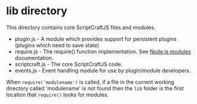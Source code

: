 # lib directory

This directory contains core ScriptCraftJS files and modules.

 * plugin.js - A module which provides support for persistent plugins (plugins which need to save state)
 * require.js - The require() function implementation. See [Node.js modules][njsmod] documentation.
 * scriptcraft.js - The core ScriptCraftJS code.
 * events.js - Event handling module for use by plugin/module developers.

When `require('modulename')` is called, if a file in the current working directory called 'modulename' is not found then the `lib` folder is the first location that `require()` looks for modules.

[njsmod]: http://nodejs.org/api/modules.html

